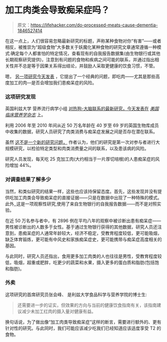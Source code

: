 # 加工肉类会导致痴呆症吗？

> 原文：<https://lifehacker.com/do-processed-meats-cause-dementia-1846527414>

在这一点上，人们很容易忽略最新研究的标题，声称某种食物对你“有害”——或者相反，被推崇为“超级食物”大多数关于妖魔化某种食物的研究文章通常遵循一种模式:确定每个人都害怕的特定情况，查看现有的自我报告数据集(由生物银行或其他长期观察研究提供)，注意到有问题的食物和疾病之间可能的联系，并通过指出相关性并不总是等于因果关系得出结论，并鼓励人采取更健康的饮食习惯，不管。



嗯， [另一项研究今天发表](https://academic.oup.com/ajcn/advance-article-abstract/doi/10.1093/ajcn/nqab028/6178922?redirectedFrom=fulltext) ，它提出了一个经典的问题，即吃肉——尤其是那些高度加工的肉—是否会增加我们患痴呆症的风险。

### 这项研究发现

英国利兹大学 营养流行病学小组 [对热狗-大脑联系的最新研究，今天发表在](https://environment.leeds.ac.uk/food-nutrition-our-research/doc/nutritional-epidemiology-1) [*美国临床营养学杂志*](https://academic.oup.com/ajcn/advance-article-abstract/doi/10.1093/ajcn/nqab028/6178922?redirectedFrom=fulltext) 上。

利用 2006 年至 2010 年间从近 50 万名年龄在 40 岁至 69 岁的英国生物库成员中收集的数据，研究人员研究了肉类消费与痴呆症发展之间是否存在潜在联系。

虽然 [这不是一个新的研究问题，](https://n.neurology.org/content/94/19/e2014) 作者认为，他们的研究是第一次对参与者进行大规模研究，以检验特定类型和肉类消费量之间的联系，以及患该病的风险。

研究人员发现，每天吃 25 克加工肉(大约相当于一片厚切培根)的人患痴呆症的风险增加 44%。

### 对调查结果了解多少

当然，和类似研究的结果一样，这些也应该持保留态度。首先，这些发现并没有提供吃加工肉类会导致痴呆症的直接证据——只是在数据中出现了一种特殊的模式。此外,,这是一项观察性研究,使用了来自生物银行的自我报告数据——而不是对照实验。

在近 50 万名参与者中，有 2896 例在平均八年的观察中被诊断出患有痴呆症——男性被诊断出的人数多于女性。基于通过生物银行获得的其他数据，研究人员还注意到，患痴呆症的人通常年龄较大，经济不稳定，受教育程度较低，更可能吸烟，缺乏体育锻炼，更可能有中风史和家族痴呆症史，更可能携带与痴呆症高度相关的基因。

与此同时，研究人员还指出，食用更多加工肉类的人也往往是男性，受教育程度较低，吸烟，超重或肥胖，吃更少的蔬菜和水果，摄入更多的蛋白质和脂肪(包括饱和脂肪)。

### 外卖

这项研究的首席研究员张会峰、 是利兹大学食品科学与营养学院的博士生:

> 还需要进一步的证实，但效果的方向与当前的健康饮食指南有关，该指南建议减少未加工红肉的摄入量对健康有益。

换句话说，为了做出像“加工肉类导致痴呆症”这样的断言，需要进行额外的、更有针对性的研究。与此同时，我们可能应该减少吃我们已经知道应该适度享受 T2 的食物。